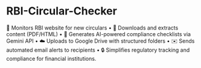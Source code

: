 # RBI-Circular-Checker
📢 Monitors RBI website for new circulars • 📄 Downloads and extracts content (PDF/HTML) • 🤖 Generates AI-powered compliance checklists via Gemini API • ☁️ Uploads to Google Drive with structured folders • ✉️ Sends automated email alerts to recipients • 🔒 Simplifies regulatory tracking and compliance for financial institutions.
